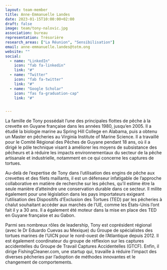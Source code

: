 ```yaml
---
layout: team-member
title: Anne-Emmanuelle Landes
date: 2023-01-15T10:00:00+02:00
draft: false
image: team/tony-nalovic.jpg
association: bureau
representation: Trésorière
research_areas: ["La Réunion", "Sensibilisation"]
email: anne-emmanuelle.landes@totm.ong
website: ""
social:
  - name: "LinkedIn"
    icon: "fab fa-linkedin"
    link: "#"
  - name: "Twitter"
    icon: "fab fa-twitter"
    link: "#"
  - name: "Google Scholar"
    icon: "fas fa-graduation-cap"
    link: "#"


---
```


La famille de Tony possédait l’une des principales flottes de pêche à la crevette en Guyane française dans les années 1980, jusqu’en 2005. Il a étudié la biologie marine au Spring Hill College en Alabama, puis a obtenu un Master en pêcheries au Virginia Institute of Marine Science. Il a travaillé pour le Comité Régional des Pêches de Guyane pendant 18 ans, où il a dirigé le pôle technique visant à améliorer les moyens de subsistance des pêcheurs et à réduire les impacts environnementaux du secteur de la pêche artisanale et industrielle, notamment en ce qui concerne les captures de tortues.

Au-delà de l’expertise de Tony dans l’utilisation des engins de pêche aux crevettes et des filets maillants, il est un défenseur infatigable de l’approche collaborative en matière de recherche sur les pêches, qu’il estime être la seule manière d’atteindre une conservation durable dans ce secteur. Il milite également pour une législation dans les pays importateurs exigeant l’utilisation des Dispositifs d’Exclusion des Tortues (TED) par les pêcheries à chalut souhaitant accéder aux marchés de l’UE, comme les États-Unis l’ont fait il y a 30 ans. Il a également été moteur dans la mise en place des TED en Guyane française et au Gabon.

Parmi ses nombreux rôles de leadership, Tony est coprésident régional (avec le Dr Eduardo Cuevas au Mexique) du Groupe de spécialistes des tortues marines de l’UICN pour le nord-ouest de l’Atlantique depuis 2012. Il est également coordinateur du groupe de réflexion sur les captures accidentelles du Groupe de Travail Captures Accidentelles (GTCF). Enfin, il dirige FishingCleaner.com, une startup qui, travaille à réduire l’impact des diverses pêcheries par l’adoption de méthodes innovantes et le changement de comportements.